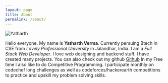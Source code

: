 ```yaml
---
layout: page
title: About
permalink: /about/
---
```


![Yatharth](/assets/yatharth.jpg)

Hello everyone. My name is **Yatharth Verma**. Currently persuing Btech in CSE from *Lovely Professional University* in Jalandhar, India.
I am a *Full Stack Web Developer*. I love web designing and backend stuff.
I have created many projects. You can also check out my github [Github](http://github.com/yatharth1706/)
In my Free time I also like to do Competitive Programming. I participate monthly on codechef long challenges as well as codeforces/hackerearth competitions to practice and upskill my problem solving skills.
